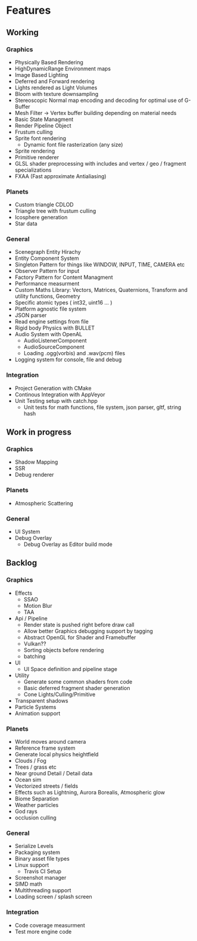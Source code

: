 # Features

## Working

### Graphics
 * Physically Based Rendering
 * HighDynamicRange Environment maps
 * Image Based Lighting
 * Deferred and Forward rendering
 * Lights rendered as Light Volumes
 * Bloom with texture downsampling
 * Stereoscopic Normal map encoding and decoding for optimal use of G-Buffer
 * Mesh Filter -> Vertex buffer building depending on material needs
 * Basic State Managment
 * Render Pipeline Object
 * Frustum culling
 * Sprite font rendering
     * Dynamic font file rasterization (any size)
 * Sprite rendering
 * Primitive renderer
 * GLSL shader preprocessing with includes and vertex / geo / fragment specializations
 * FXAA (Fast approximate Antialiasing)
 
### Planets
 * Custom triangle CDLOD
 * Triangle tree with frustum culling
 * Icosphere generation
 * Star data 
 
### General
 * Scenegraph Entity Hirachy 
 * Entity Component System 
 * Singleton Pattern for things like WINDOW, INPUT, TIME, CAMERA etc 
 * Observer Pattern for input 
 * Factory Pattern for Content Managment 
 * Performance measurment
 * Custom Maths Library: Vectors, Matrices, Quaternions, Transform and utility functions, Geometry
 * Specific atomic types ( int32, uint16 ... )
 * Platform agnostic file system
 * JSON parser
 * Read engine settings from file
 * Rigid body Physics with BULLET
 * Audio System with OpenAL
     * AudioListenerComponent
     * AudioSourceComponent
     * Loading .ogg(vorbis) and .wav(pcm) files
 * Logging system for console, file and debug

### Integration
 * Project Generation with CMake
 * Continous Integration with AppVeyor
 * Unit Testing setup with catch.hpp
     * Unit tests for math functions, file system, json parser, gltf, string hash
 
## Work in progress

### Graphics
 * Shadow Mapping
 * SSR
 * Debug renderer

### Planets
 * Atmospheric Scattering
 
### General
 * UI System
 * Debug Overlay
     * Debug Overlay as Editor build mode
 
## Backlog

### Graphics
 * Effects
     * SSAO
     * Motion Blur
     * TAA
 * Api / Pipeline
     * Render state is pushed right before draw call
     * Allow better Graphics debugging support by tagging
     * Abstract OpenGL for Shader and Framebuffer
     * Vulkan??
     * Sorting objects before rendering
     * batching 
 * UI
     * UI Space definition and pipeline stage
 * Utility
     * Generate some common shaders from code
     * Basic deferred fragment shader generation
     * Cone Lights/Culling/Primitive
 * Transparent shadows
 * Particle Systems
 * Animation support
 
### Planets
 * World moves around camera
 * Reference frame system
 * Generate local physics heightfield
 * Clouds / Fog
 * Trees / grass etc
 * Near ground Detail / Detail data
 * Ocean sim
 * Vectorized streets / fields
 * Effects such as Lightning, Aurora Borealis, Atmospheric glow
 * Biome Separation
 * Weather particles
 * God rays
 * occlusion culling
 
### General
 * Serialize Levels
 * Packaging system
 * Binary asset file types
 * Linux support
     * Travis CI Setup
 * Screenshot manager
 * SIMD math
 * Multithreading support
 * Loading screen / splash screen
 
### Integration
 * Code coverage measurment
 * Test more engine code
